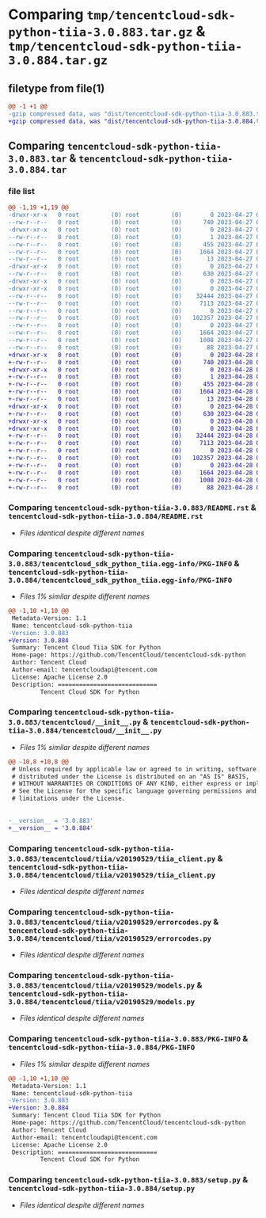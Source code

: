 # Comparing `tmp/tencentcloud-sdk-python-tiia-3.0.883.tar.gz` & `tmp/tencentcloud-sdk-python-tiia-3.0.884.tar.gz`

## filetype from file(1)

```diff
@@ -1 +1 @@
-gzip compressed data, was "dist/tencentcloud-sdk-python-tiia-3.0.883.tar", last modified: Thu Apr 27 00:57:59 2023, max compression
+gzip compressed data, was "dist/tencentcloud-sdk-python-tiia-3.0.884.tar", last modified: Fri Apr 28 02:42:10 2023, max compression
```

## Comparing `tencentcloud-sdk-python-tiia-3.0.883.tar` & `tencentcloud-sdk-python-tiia-3.0.884.tar`

### file list

```diff
@@ -1,19 +1,19 @@
-drwxr-xr-x   0 root         (0) root         (0)        0 2023-04-27 00:57:59.000000 tencentcloud-sdk-python-tiia-3.0.883/
--rw-r--r--   0 root         (0) root         (0)      740 2023-04-27 00:57:59.000000 tencentcloud-sdk-python-tiia-3.0.883/README.rst
-drwxr-xr-x   0 root         (0) root         (0)        0 2023-04-27 00:57:59.000000 tencentcloud-sdk-python-tiia-3.0.883/tencentcloud_sdk_python_tiia.egg-info/
--rw-r--r--   0 root         (0) root         (0)        1 2023-04-27 00:57:59.000000 tencentcloud-sdk-python-tiia-3.0.883/tencentcloud_sdk_python_tiia.egg-info/dependency_links.txt
--rw-r--r--   0 root         (0) root         (0)      455 2023-04-27 00:57:59.000000 tencentcloud-sdk-python-tiia-3.0.883/tencentcloud_sdk_python_tiia.egg-info/SOURCES.txt
--rw-r--r--   0 root         (0) root         (0)     1664 2023-04-27 00:57:59.000000 tencentcloud-sdk-python-tiia-3.0.883/tencentcloud_sdk_python_tiia.egg-info/PKG-INFO
--rw-r--r--   0 root         (0) root         (0)       13 2023-04-27 00:57:59.000000 tencentcloud-sdk-python-tiia-3.0.883/tencentcloud_sdk_python_tiia.egg-info/top_level.txt
-drwxr-xr-x   0 root         (0) root         (0)        0 2023-04-27 00:57:59.000000 tencentcloud-sdk-python-tiia-3.0.883/tencentcloud/
--rw-r--r--   0 root         (0) root         (0)      630 2023-04-27 00:57:59.000000 tencentcloud-sdk-python-tiia-3.0.883/tencentcloud/__init__.py
-drwxr-xr-x   0 root         (0) root         (0)        0 2023-04-27 00:57:59.000000 tencentcloud-sdk-python-tiia-3.0.883/tencentcloud/tiia/
-drwxr-xr-x   0 root         (0) root         (0)        0 2023-04-27 00:57:59.000000 tencentcloud-sdk-python-tiia-3.0.883/tencentcloud/tiia/v20190529/
--rw-r--r--   0 root         (0) root         (0)    32444 2023-04-27 00:57:59.000000 tencentcloud-sdk-python-tiia-3.0.883/tencentcloud/tiia/v20190529/tiia_client.py
--rw-r--r--   0 root         (0) root         (0)     7113 2023-04-27 00:57:59.000000 tencentcloud-sdk-python-tiia-3.0.883/tencentcloud/tiia/v20190529/errorcodes.py
--rw-r--r--   0 root         (0) root         (0)        0 2023-04-27 00:57:59.000000 tencentcloud-sdk-python-tiia-3.0.883/tencentcloud/tiia/v20190529/__init__.py
--rw-r--r--   0 root         (0) root         (0)   102357 2023-04-27 00:57:59.000000 tencentcloud-sdk-python-tiia-3.0.883/tencentcloud/tiia/v20190529/models.py
--rw-r--r--   0 root         (0) root         (0)        0 2023-04-27 00:57:59.000000 tencentcloud-sdk-python-tiia-3.0.883/tencentcloud/tiia/__init__.py
--rw-r--r--   0 root         (0) root         (0)     1664 2023-04-27 00:57:59.000000 tencentcloud-sdk-python-tiia-3.0.883/PKG-INFO
--rw-r--r--   0 root         (0) root         (0)     1008 2023-04-27 00:57:59.000000 tencentcloud-sdk-python-tiia-3.0.883/setup.py
--rw-r--r--   0 root         (0) root         (0)       88 2023-04-27 00:57:59.000000 tencentcloud-sdk-python-tiia-3.0.883/setup.cfg
+drwxr-xr-x   0 root         (0) root         (0)        0 2023-04-28 02:42:10.000000 tencentcloud-sdk-python-tiia-3.0.884/
+-rw-r--r--   0 root         (0) root         (0)      740 2023-04-28 02:42:10.000000 tencentcloud-sdk-python-tiia-3.0.884/README.rst
+drwxr-xr-x   0 root         (0) root         (0)        0 2023-04-28 02:42:10.000000 tencentcloud-sdk-python-tiia-3.0.884/tencentcloud_sdk_python_tiia.egg-info/
+-rw-r--r--   0 root         (0) root         (0)        1 2023-04-28 02:42:10.000000 tencentcloud-sdk-python-tiia-3.0.884/tencentcloud_sdk_python_tiia.egg-info/dependency_links.txt
+-rw-r--r--   0 root         (0) root         (0)      455 2023-04-28 02:42:10.000000 tencentcloud-sdk-python-tiia-3.0.884/tencentcloud_sdk_python_tiia.egg-info/SOURCES.txt
+-rw-r--r--   0 root         (0) root         (0)     1664 2023-04-28 02:42:10.000000 tencentcloud-sdk-python-tiia-3.0.884/tencentcloud_sdk_python_tiia.egg-info/PKG-INFO
+-rw-r--r--   0 root         (0) root         (0)       13 2023-04-28 02:42:10.000000 tencentcloud-sdk-python-tiia-3.0.884/tencentcloud_sdk_python_tiia.egg-info/top_level.txt
+drwxr-xr-x   0 root         (0) root         (0)        0 2023-04-28 02:42:10.000000 tencentcloud-sdk-python-tiia-3.0.884/tencentcloud/
+-rw-r--r--   0 root         (0) root         (0)      630 2023-04-28 02:42:10.000000 tencentcloud-sdk-python-tiia-3.0.884/tencentcloud/__init__.py
+drwxr-xr-x   0 root         (0) root         (0)        0 2023-04-28 02:42:10.000000 tencentcloud-sdk-python-tiia-3.0.884/tencentcloud/tiia/
+drwxr-xr-x   0 root         (0) root         (0)        0 2023-04-28 02:42:10.000000 tencentcloud-sdk-python-tiia-3.0.884/tencentcloud/tiia/v20190529/
+-rw-r--r--   0 root         (0) root         (0)    32444 2023-04-28 02:42:10.000000 tencentcloud-sdk-python-tiia-3.0.884/tencentcloud/tiia/v20190529/tiia_client.py
+-rw-r--r--   0 root         (0) root         (0)     7113 2023-04-28 02:42:10.000000 tencentcloud-sdk-python-tiia-3.0.884/tencentcloud/tiia/v20190529/errorcodes.py
+-rw-r--r--   0 root         (0) root         (0)        0 2023-04-28 02:42:10.000000 tencentcloud-sdk-python-tiia-3.0.884/tencentcloud/tiia/v20190529/__init__.py
+-rw-r--r--   0 root         (0) root         (0)   102357 2023-04-28 02:42:10.000000 tencentcloud-sdk-python-tiia-3.0.884/tencentcloud/tiia/v20190529/models.py
+-rw-r--r--   0 root         (0) root         (0)        0 2023-04-28 02:42:10.000000 tencentcloud-sdk-python-tiia-3.0.884/tencentcloud/tiia/__init__.py
+-rw-r--r--   0 root         (0) root         (0)     1664 2023-04-28 02:42:10.000000 tencentcloud-sdk-python-tiia-3.0.884/PKG-INFO
+-rw-r--r--   0 root         (0) root         (0)     1008 2023-04-28 02:42:10.000000 tencentcloud-sdk-python-tiia-3.0.884/setup.py
+-rw-r--r--   0 root         (0) root         (0)       88 2023-04-28 02:42:10.000000 tencentcloud-sdk-python-tiia-3.0.884/setup.cfg
```

### Comparing `tencentcloud-sdk-python-tiia-3.0.883/README.rst` & `tencentcloud-sdk-python-tiia-3.0.884/README.rst`

 * *Files identical despite different names*

### Comparing `tencentcloud-sdk-python-tiia-3.0.883/tencentcloud_sdk_python_tiia.egg-info/PKG-INFO` & `tencentcloud-sdk-python-tiia-3.0.884/tencentcloud_sdk_python_tiia.egg-info/PKG-INFO`

 * *Files 1% similar despite different names*

```diff
@@ -1,10 +1,10 @@
 Metadata-Version: 1.1
 Name: tencentcloud-sdk-python-tiia
-Version: 3.0.883
+Version: 3.0.884
 Summary: Tencent Cloud Tiia SDK for Python
 Home-page: https://github.com/TencentCloud/tencentcloud-sdk-python
 Author: Tencent Cloud
 Author-email: tencentcloudapi@tencent.com
 License: Apache License 2.0
 Description: ============================
         Tencent Cloud SDK for Python
```

### Comparing `tencentcloud-sdk-python-tiia-3.0.883/tencentcloud/__init__.py` & `tencentcloud-sdk-python-tiia-3.0.884/tencentcloud/__init__.py`

 * *Files 1% similar despite different names*

```diff
@@ -10,8 +10,8 @@
 # Unless required by applicable law or agreed to in writing, software
 # distributed under the License is distributed on an "AS IS" BASIS,
 # WITHOUT WARRANTIES OR CONDITIONS OF ANY KIND, either express or implied.
 # See the License for the specific language governing permissions and
 # limitations under the License.
 
 
-__version__ = '3.0.883'
+__version__ = '3.0.884'
```

### Comparing `tencentcloud-sdk-python-tiia-3.0.883/tencentcloud/tiia/v20190529/tiia_client.py` & `tencentcloud-sdk-python-tiia-3.0.884/tencentcloud/tiia/v20190529/tiia_client.py`

 * *Files identical despite different names*

### Comparing `tencentcloud-sdk-python-tiia-3.0.883/tencentcloud/tiia/v20190529/errorcodes.py` & `tencentcloud-sdk-python-tiia-3.0.884/tencentcloud/tiia/v20190529/errorcodes.py`

 * *Files identical despite different names*

### Comparing `tencentcloud-sdk-python-tiia-3.0.883/tencentcloud/tiia/v20190529/models.py` & `tencentcloud-sdk-python-tiia-3.0.884/tencentcloud/tiia/v20190529/models.py`

 * *Files identical despite different names*

### Comparing `tencentcloud-sdk-python-tiia-3.0.883/PKG-INFO` & `tencentcloud-sdk-python-tiia-3.0.884/PKG-INFO`

 * *Files 1% similar despite different names*

```diff
@@ -1,10 +1,10 @@
 Metadata-Version: 1.1
 Name: tencentcloud-sdk-python-tiia
-Version: 3.0.883
+Version: 3.0.884
 Summary: Tencent Cloud Tiia SDK for Python
 Home-page: https://github.com/TencentCloud/tencentcloud-sdk-python
 Author: Tencent Cloud
 Author-email: tencentcloudapi@tencent.com
 License: Apache License 2.0
 Description: ============================
         Tencent Cloud SDK for Python
```

### Comparing `tencentcloud-sdk-python-tiia-3.0.883/setup.py` & `tencentcloud-sdk-python-tiia-3.0.884/setup.py`

 * *Files identical despite different names*

